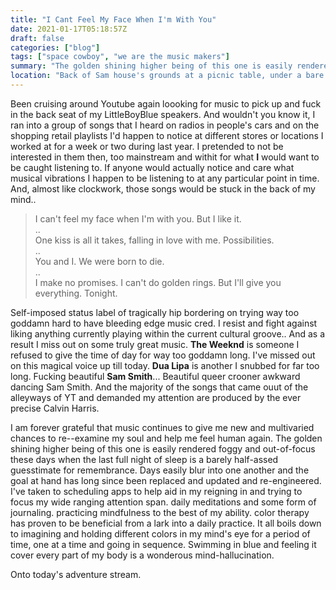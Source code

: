 ```yaml
---
title: "I Cant Feel My Face When I'm With You"
date: 2021-01-17T05:18:57Z
draft: false
categories: ["blog"]
tags: ["space cowboy", "we are the music makers"]
summary: "The golden shining higher being of this one is easily rendered foggy and out-of-focus these days when the last full night of sleep is a barely half-assed guesstimate for remembrance."
location: "Back of Sam house's grounds at a picnic table, under a bare branched tree."
---
```



Been cruising around Youtube again loooking for music to pick up and fuck in the back seat of my LittleBoyBlue speakers. And wouldn't you know it, I ran into a group of songs that I heard on radios in people's cars and on the shopping retail playlists I'd happen to notice at different stores or locations I worked at for a week or two during last year. I pretended to not be interested in them then, too mainstream and withit for what **I** would want to be caught listening to. If anyone would actually notice and care what musical vibrations I happen to be listening to at any particular point in time. And, almost like clockwork, those songs would be stuck in the back of my mind..
 
> I can't feel my face when I'm with you. But I like it.  
..  
> One kiss is all it takes, falling in love with me. Possibilities.  
..  
> You and I. We were born to die.  
..  
> I make no promises. I can't do golden rings. But I'll give you everything. Tonight. 
  
Self-imposed status label of tragically hip bordering on trying way too goddamn hard to have bleeding edge music cred. I resist and fight against liking anything currently playing within the current cultural groove.. And as a result I miss out on some truly great music. __The Weeknd__ is someone I refused to give the time of day for way too goddamn long. I've missed out on this magical voice up till today. __Dua Lipa__ is another I snubbed for far too long.  Fucking beautiful __Sam Smith__... Beautiful queer crooner awkward dancing Sam Smith. And the majority of the songs that came ouut of the alleyways of YT and demanded my attention are produced by the ever precise Calvin Harris. 

I am forever grateful that music continues to give me new and multivaried chances to re--examine my soul and help me feel human again. The golden shining higher being of this one is easily rendered foggy and out-of-focus these days when the last full night of sleep is a barely half-assed guesstimate for remembrance. Days easily blur into one another and the goal at hand has long since been replaced and updated and re-engineered. I've taken to scheduling apps  to help aid in my reigning in and trying to focus my wide ranging attention span. daily meditations and some form of journaling. practicing mindfulness to the best of my ability. color therapy has proven to be beneficial from a lark into a daily practice. It all boils down to imagining and holding different colors in my mind's eye for a period of time, one at a time and going in sequence. Swimming in blue and feeling it cover every part of my body is a wonderous mind-hallucination. 

 Onto today's adventure stream. 
